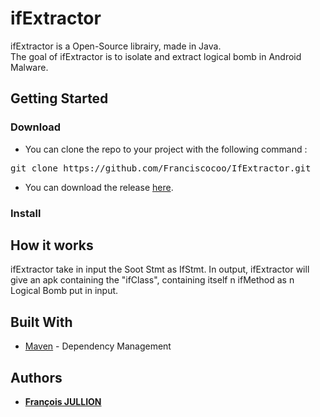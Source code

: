 # ifExtractor
ifExtractor is a Open-Source librairy, made in Java.  
The goal of ifExtractor is to isolate and extract logical bomb in Android Malware.

## Getting Started

### Download
* You can clone the repo to your project with the following command :
<pre>
git clone https://github.com/Franciscocoo/IfExtractor.git
</pre>
* You can download the release [here](https://google.com).

### Install


## How it works
ifExtractor take in input the Soot Stmt as IfStmt.
In output, ifExtractor will give an apk containing the "ifClass", containing itself n ifMethod as n Logical Bomb put in input.

## Built With

* [Maven](https://maven.apache.org/) - Dependency Management

## Authors

* **[François JULLION](https://github.com/Franciscocoo)**
